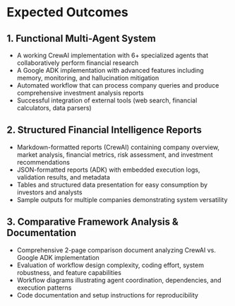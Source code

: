 # Expected Outcomes

## 1. Functional Multi-Agent System
- A working CrewAI implementation with 6+ specialized agents that collaboratively perform financial research
- A Google ADK implementation with advanced features including memory, monitoring, and hallucination mitigation
- Automated workflow that can process company queries and produce comprehensive investment analysis reports
- Successful integration of external tools (web search, financial calculators, data parsers)

## 2. Structured Financial Intelligence Reports
- Markdown-formatted reports (CrewAI) containing company overview, market analysis, financial metrics, risk assessment, and investment recommendations
- JSON-formatted reports (ADK) with embedded execution logs, validation results, and metadata
- Tables and structured data presentation for easy consumption by investors and analysts
- Sample outputs for multiple companies demonstrating system versatility

## 3. Comparative Framework Analysis & Documentation
- Comprehensive 2-page comparison document analyzing CrewAI vs. Google ADK implementation
- Evaluation of workflow design complexity, coding effort, system robustness, and feature capabilities
- Workflow diagrams illustrating agent coordination, dependencies, and execution patterns
- Code documentation and setup instructions for reproducibility
